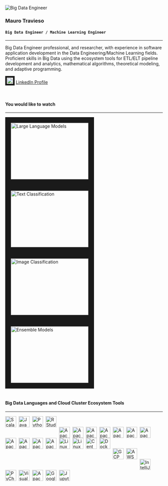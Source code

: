 ![Big Data Engineer](https://media.licdn.com/dms/image/C5616AQHCfQ4jmmEH6g/profile-displaybackgroundimage-shrink_350_1400/0/1517558697866?e=1710979200&v=beta&t=BNFNcZCI69jar_t2LJ_Fa3YC_LATIM5v1AmONL1h0gk)

### **Mauro Travieso**

#### **`Big Data Engineer / Machine Learning Engineer`**

---

Big Data Engineer professional, and researcher, with experience in software application development in the Data
Engineering/Machine Learning fields. Proficient skills in Big Data using the ecosystem tools for ETL/ELT
pipeline development and analytics, mathematical algorithms, theoretical modeling, and adaptive programming.

<img src="https://github.com/MauroTravieso/MauroTravieso/assets/17593924/b6608ef9-7f9e-4f60-8e6b-4d1426d297db" alt="LinkedIn" width="20" height="20" border="5"/> [LinkedIn Profile](https://www.linkedin.com/in/maurotravieso/?locale=en_US)

<!--
![LinkedIn](https://github.com/MauroTravieso/MauroTravieso/assets/17593924/b6608ef9-7f9e-4f60-8e6b-4d1426d297db) 
-->
<br/>

#### You would like to watch
---
<a href="http://www.youtube.com/watch?eature=player_embedded&v=TMXWLxsHXzQ" target="_blank"><img src="http://img.youtube.com/vi/TMXWLxsHXzQ/0.jpg" alt="Large Language Models" width="248" height="180" border="18"/></a>
<a href="http://www.youtube.com/watch?eature=player_embedded&v=e9JuSwie_qk" target="_blank"><img src="http://img.youtube.com/vi/e9JuSwie_qk/0.jpg" alt="Text Classification" width="248" height="180" border="18"/></a>
<a href="http://www.youtube.com/watch?eature=player_embedded&v=ulgE5y2ywq8" target="_blank"><img src="http://img.youtube.com/vi/ulgE5y2ywq8/0.jpg" alt="Image Classification" width="248" height="180" border="18"/></a>
<a href="http://www.youtube.com/watch?eature=player_embedded&v=5YQ3v-WnVWA" target="_blank"><img src="http://img.youtube.com/vi/5YQ3v-WnVWA/0.jpg" alt="Ensemble Models" width="248" height="180" border="18"/></a>
<br/><br/>


#### Big Data Languages and Cloud Cluster Ecosystem Tools
---
<img align="left" alt="Scala" width="35px" style="padding-right:5px;" src="https://github.com/MauroTravieso/MauroTravieso/assets/17593924/94f212ee-f608-49ee-9608-d83c2623cbe6"/>
<img align="left" alt="Java" width="35px" style="padding-right:5px;" src="https://github.com/MauroTravieso/MauroTravieso/assets/17593924/03607780-3f9e-456c-a91e-1349c0382d3c"/>
<img align="left" alt="Python" width="35px" style="padding-right:5px;" src="https://github.com/MauroTravieso/MauroTravieso/assets/17593924/e3b2ef95-189a-4d34-bad3-a1bee8aff363"/>
<img align="left" alt="RStudio" width="35px" style="padding-right:5px;" src="https://github.com/MauroTravieso/MauroTravieso/assets/17593924/d83433b6-b0e4-46d6-8e12-cc232286af8a"/>
<br/><br/>

<img align="left" alt="Apache Hadoop" width="35px" style="padding-right:5px;" src="https://github.com/MauroTravieso/MauroTravieso/assets/17593924/69437a5b-a645-4c36-9448-e3bfb250d3cc"/>
<img align="left" alt="Apache Spark" width="35px" style="padding-right:5px;" src="https://github.com/MauroTravieso/MauroTravieso/assets/17593924/a9ac023c-353a-425d-9f6b-1d8718e84ca0"/>
<img align="left" alt="Apache Avro" width="35px" style="padding-right:5px;" src="https://github.com/MauroTravieso/MauroTravieso/assets/17593924/a49d5f9d-f1b1-445d-ba4b-397f45fdde1c"/>
<img align="left" alt="Apache Pig" width="35px" style="padding-right:5px;" src="https://github.com/MauroTravieso/MauroTravieso/assets/17593924/83205b2f-b2bf-4cad-a6d3-b46b9cb5209b"/>
<img align="left" alt="Apache Sqoop" width="35px" style="padding-right:5px;" src="https://github.com/MauroTravieso/MauroTravieso/assets/17593924/6a5d4882-d9f6-42e4-8c92-892b8701aae8"/>
<img align="left" alt="Apache Airflow" width="35px" style="padding-right:5px;" src="https://github.com/MauroTravieso/MauroTravieso/assets/17593924/59990a8a-ecc5-42cc-9b57-4bae3118201a"/>
<img align="left" alt="Apache Drill" width="35px" style="padding-right:5px;" src="https://github.com/MauroTravieso/MauroTravieso/assets/17593924/6c18d1e1-62b5-4d69-93d7-bcbdf56526bd"/>
<img align="left" alt="Apache Hive" width="35px" style="padding-right:5px;" src="https://github.com/MauroTravieso/MauroTravieso/assets/17593924/c893585e-c933-4587-ba8e-1f6b856658df"/>
<img align="left" alt="Apache HBase" width="35px" style="padding-right:5px;" src="https://github.com/MauroTravieso/MauroTravieso/assets/17593924/347bf337-da28-4a3a-b251-4beadecaba06"/>
<img align="left" alt="Apache Kafka" width="35px" style="padding-right:5px;" src="https://github.com/MauroTravieso/MauroTravieso/assets/17593924/1c4402dc-98e2-457e-b1d1-3e59bc7da125"/>
<img align="left" alt="Apache Superset" width="35px" style="padding-right:5px;" src="https://github.com/MauroTravieso/MauroTravieso/assets/17593924/c964a3b7-fd52-4ecb-acfe-bc76e942bdb5"/>
<br/><br/>

<img align="left" alt="Linux" width="35px" style="padding-right:5px;" src="https://github.com/MauroTravieso/MauroTravieso/assets/17593924/cb6e88cf-bbd3-45f2-8975-1b12763efb77"/>
<img align="left" alt="Linux Ubuntu" width="35px" style="padding-right:5px;" src="https://github.com/MauroTravieso/MauroTravieso/assets/17593924/8c2df347-19b6-496b-bca8-ba097d641b46"/>
<img align="left" alt="CentOS" width="35px" style="padding-right:5px;" src="https://github.com/MauroTravieso/MauroTravieso/assets/17593924/ed800e19-5b9a-416b-a693-4805a7cbd585"/>
<img align="left" alt="Docker" width="35px" style="padding-right:5px;" src="https://github.com/MauroTravieso/MauroTravieso/assets/17593924/ebf1c839-1e80-4488-a8ff-06303454e911"/>
<br/><br/>

<img align="left" alt="GCP" width="35px" style="padding-right:5px;" src="https://github.com/MauroTravieso/MauroTravieso/assets/17593924/6a0b8836-6b7d-40b0-ab95-ad08ebe5f093"/>
<img align="left" alt="AWS" width="35px" style="padding-right:5px;" src="https://github.com/MauroTravieso/MauroTravieso/assets/17593924/c1abdddb-365c-4730-8e7b-5b04c31d7a5f"/>
<br/><br/>

<img align="left" alt="IntelliJ" width="35px" style="padding-right:5px;" src="https://github.com/MauroTravieso/MauroTravieso/assets/17593924/39192979-8dfd-49f3-8205-0bc367c2491b"/>
<img align="left" alt="PyCharm" width="35px" style="padding-right:5px;" src="https://github.com/MauroTravieso/MauroTravieso/assets/17593924/fe8b51fc-7213-4b8e-9b79-f0671f3ecc89"/>
<img align="left" alt="Visual Studio Code" width="35px" style="padding-right:5px;" src="https://github.com/MauroTravieso/MauroTravieso/assets/17593924/4e353589-0d2a-49b6-bf12-dd3aacaf629f"/>
<br/><br/>

<img align="left" alt="Apache Zeppelin" width="35px" style="padding-right:5px;" src="https://github.com/MauroTravieso/MauroTravieso/assets/17593924/a81405cb-97cd-4418-bc78-b757a6eeaeef"/>
<img align="left" alt="Google Colab" width="35px" style="padding-right:5px;" src="https://github.com/MauroTravieso/MauroTravieso/assets/17593924/e73b1969-3e2b-4eee-80c3-2ec1bb22f2da"/>
<img align="left" alt="Jupyter Notebooks" width="35px" style="padding-right:5px;" src="https://github.com/MauroTravieso/MauroTravieso/assets/17593924/81f28b8b-dd5c-45f5-bfc1-93d6ac299523"/>
<br/>


<!--

![Hadoop](https://github.com/MauroTravieso/MauroTravieso/assets/17593924/69437a5b-a645-4c36-9448-e3bfb250d3cc)

![Hive](https://github.com/MauroTravieso/MauroTravieso/assets/17593924/c893585e-c933-4587-ba8e-1f6b856658df)

![Airflow](https://github.com/MauroTravieso/MauroTravieso/assets/17593924/59990a8a-ecc5-42cc-9b57-4bae3118201a)
![AWS](https://github.com/MauroTravieso/MauroTravieso/assets/17593924/c1abdddb-365c-4730-8e7b-5b04c31d7a5f)
![CentOS](https://github.com/MauroTravieso/MauroTravieso/assets/17593924/ed800e19-5b9a-416b-a693-4805a7cbd585)
![Colab](https://github.com/MauroTravieso/MauroTravieso/assets/17593924/e73b1969-3e2b-4eee-80c3-2ec1bb22f2da)
![Docker png](https://github.com/MauroTravieso/MauroTravieso/assets/17593924/ebf1c839-1e80-4488-a8ff-06303454e911)
![Drill](https://github.com/MauroTravieso/MauroTravieso/assets/17593924/776b7c64-cd89-45a8-bfb5-9b0687f76757)
![Google](https://github.com/MauroTravieso/MauroTravieso/assets/17593924/6a0b8836-6b7d-40b0-ab95-ad08ebe5f093)
![HBase](https://github.com/MauroTravieso/MauroTravieso/assets/17593924/347bf337-da28-4a3a-b251-4beadecaba06)
![Hadoop](https://github.com/MauroTravieso/MauroTravieso/assets/17593924/ae1806bf-73c3-48ed-8731-c743fcf01a1d)
![images](https://github.com/MauroTravieso/MauroTravieso/assets/17593924/72954344-d786-423f-9a36-c456a9c8c28a)
![IntelliJ](https://github.com/MauroTravieso/MauroTravieso/assets/17593924/39192979-8dfd-49f3-8205-0bc367c2491b)
![Java](https://github.com/MauroTravieso/MauroTravieso/assets/17593924/03607780-3f9e-456c-a91e-1349c0382d3c)
![Kafka](https://github.com/MauroTravieso/MauroTravieso/assets/17593924/d6da4b9b-299d-4139-a56d-06e3c38d4ce6)
![Linux](https://github.com/MauroTravieso/MauroTravieso/assets/17593924/cb6e88cf-bbd3-45f2-8975-1b12763efb77)
![PyCharm](https://github.com/MauroTravieso/MauroTravieso/assets/17593924/fe8b51fc-7213-4b8e-9b79-f0671f3ecc89)
![Python](https://github.com/MauroTravieso/MauroTravieso/assets/17593924/e3b2ef95-189a-4d34-bad3-a1bee8aff363)
![RStudio](https://github.com/MauroTravieso/MauroTravieso/assets/17593924/d83433b6-b0e4-46d6-8e12-cc232286af8a)
![Superset](https://github.com/MauroTravieso/MauroTravieso/assets/17593924/c964a3b7-fd52-4ecb-acfe-bc76e942bdb5)
![Ubuntu](https://github.com/MauroTravieso/MauroTravieso/assets/17593924/8c2df347-19b6-496b-bca8-ba097d641b46)
![Zeppelin](https://github.com/MauroTravieso/MauroTravieso/assets/17593924/a81405cb-97cd-4418-bc78-b757a6eeaeef)

![Jupyter](https://github.com/MauroTravieso/MauroTravieso/assets/17593924/81f28b8b-dd5c-45f5-bfc1-93d6ac299523)



![Pig](https://github.com/MauroTravieso/MauroTravieso/assets/17593924/3fc59d56-bd28-48be-b276-ea688a9cd1b5)
![sqoop logo](https://github.com/MauroTravieso/MauroTravieso/assets/17593924/6cbd3863-6ed9-4c99-8e27-08b91e6b4b39)

![Avro](https://github.com/MauroTravieso/MauroTravieso/assets/17593924/a49d5f9d-f1b1-445d-ba4b-397f45fdde1c)

![Spark](https://github.com/MauroTravieso/MauroTravieso/assets/17593924/a9ac023c-353a-425d-9f6b-1d8718e84ca0)

![hadoop-distributed-file-system-96](https://github.com/MauroTravieso/MauroTravieso/assets/17593924/c7b42c93-d68c-4056-9d51-63ea2f0e731b)

![icons8-scala-a-general-purpose-programming-language-with-strong-static-type-system-96](https://github.com/MauroTravieso/MauroTravieso/assets/17593924/94f212ee-f608-49ee-9608-d83c2623cbe6)

![icons8-scala-a-general-purpose-programming-language-with-strong-static-type-system-48](https://github.com/MauroTravieso/MauroTravieso/assets/17593924/79ef459f-6fdd-4a41-af19-3dcc430d2c4f)

https://icons8.com/icon/FIdVBOahSJu0/scala-a-general-purpose-programming-language-with-strong-static-type-system
-->

<!--
**MauroTravieso/MauroTravieso** is a ✨ _special_ ✨ repository because its `README.md` (this file) appears on your GitHub profile.

Here are some ideas to get you started:

- 🔭 I’m currently working on ...
- 🌱 I’m currently learning ...
- 👯 I’m looking to collaborate on ...
- 🤔 I’m looking for help with ...
- 💬 Ask me about ...
- 📫 How to reach me: ...
- 😄 Pronouns: ...
- ⚡ Fun fact: ...
-->

